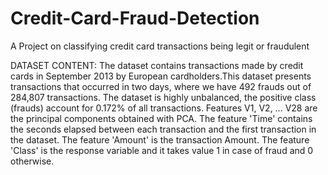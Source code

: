 # Credit-Card-Fraud-Detection
A Project on classifying credit card transactions being legit or fraudulent

DATASET CONTENT:
The dataset contains transactions made by credit cards in September 2013 by European cardholders.This dataset presents transactions that occurred in two days, where we have 492 frauds out of 284,807 transactions. The dataset is highly unbalanced, the positive class (frauds) account for 0.172% of all transactions. Features V1, V2, … V28 are the principal components obtained with PCA. The feature 'Time' contains the seconds elapsed between each transaction and the first transaction in the dataset. The feature 'Amount' is the transaction Amount. The feature 'Class' is the response variable and it takes value 1 in case of fraud and 0 otherwise.

